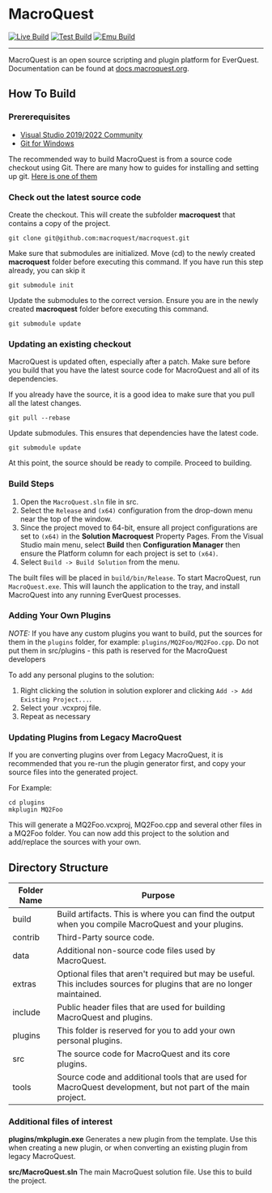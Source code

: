 # MacroQuest

[![Live Build](https://github.com/macroquest/macroquest/actions/workflows/ci_live.yaml/badge.svg)](https://github.com/macroquest/macroquest/actions/workflows/ci_live.yaml) [![Test Build](https://github.com/macroquest/macroquest/actions/workflows/ci_test.yaml/badge.svg)](https://github.com/macroquest/macroquest/actions/workflows/ci_test.yaml) [![Emu Build](https://github.com/macroquest/macroquest/actions/workflows/ci_emu.yaml/badge.svg)](https://github.com/macroquest/macroquest/actions/workflows/ci_emu.yaml)

---

MacroQuest is an open source scripting and plugin platform for EverQuest.  Documentation can be found at [docs.macroquest.org](https://docs.macroquest.org).

## How To Build

### Prererequisites

* [Visual Studio 2019/2022 Community](https://visualstudio.microsoft.com/downloads/)
* [Git for Windows](https://git-scm.com/)

The recommended way to build MacroQuest is from a source code checkout using Git. There are many how to guides for installing and setting up git. [Here is one of them](https://docs.gitlab.com/ee/gitlab-basics/start-using-git.html)

### Check out the latest source code

Create the checkout. This will create the subfolder **macroquest** that contains a copy of the project.

```
git clone git@github.com:macroquest/macroquest.git
```

Make sure that submodules are initialized. Move (cd) to the newly created **macroquest** folder before executing this command.  If you have run this step already, you can skip it
```
git submodule init
```

Update the submodules to the correct version. Ensure you are in the newly created **macroquest** folder before executing this command.
```
git submodule update
```

### Updating an existing checkout

MacroQuest is updated often, especially after a patch. Make sure before you build that you have the latest source code for MacroQuest and all of its dependencies.

If you already have the source, it is a good idea to make sure that you pull all the latest changes.
```
git pull --rebase
```

Update submodules. This ensures that dependencies have the latest code.
```
git submodule update
```

At this point, the source should be ready to compile. Proceed to building.

### Build Steps

1. Open the `MacroQuest.sln` file in src.
1. Select the `Release` and `(x64)` configuration from the drop-down menu near the top of the window.
1. Since the project moved to 64-bit, ensure all project configurations are set to `(x64)` in the **Solution Macroquest** Property Pages.  From the Visual Studio main menu, select **Build** then **Configuration Manager** then ensure the Platform column for each project is set to `(x64)`. 
1. Select `Build -> Build Solution` from the menu.

The built files will be placed in `build/bin/Release`. To start MacroQuest, run `MacroQuest.exe`. This will launch the application to the tray, and install MacroQuest into any running EverQuest processes.

### Adding Your Own Plugins

_NOTE:_ If you have any custom plugins you want to build, put the sources for them in the `plugins` folder, for example:
`plugins/MQ2Foo/MQ2Foo.cpp`. Do not put them in src/plugins - this path is reserved for the MacroQuest developers

To add any personal plugins to the solution:
1. Right clicking the solution in solution explorer and clicking `Add -> Add Existing Project...`.
1. Select your .vcxproj file.
1. Repeat as necessary

### Updating Plugins from Legacy MacroQuest

If you are converting plugins over from Legacy MacroQuest, it is recommended that you re-run the plugin generator first, and copy your source files into the generated project.

For Example:
```
cd plugins
mkplugin MQ2Foo
```

This will generate a MQ2Foo.vcxproj, MQ2Foo.cpp and several other files in a MQ2Foo folder. You can now add this project to the solution and add/replace the sources with your own.

## Directory Structure

Folder Name | Purpose
------------|-------------
build       | Build artifacts. This is where you can find the output when you compile MacroQuest and your plugins.
contrib     | Third-Party source code.
data        | Additional non-source code files used by MacroQuest.
extras      | Optional files that aren't required but may be useful. This includes sources for plugins that are no longer maintained.
include     | Public header files that are used for building MacroQuest and plugins.
plugins     | This folder is reserved for you to add your own personal plugins.
src         | The source code for MacroQuest and its core plugins.
tools       | Source code and additional tools that are used for MacroQuest development, but not part of the main project.

### Additional files of interest

**plugins/mkplugin.exe** Generates a new plugin from the template. Use this when creating a new plugin, or when converting an existing plugin from legacy MacroQuest.

**src/MacroQuest.sln** The main MacroQuest solution file. Use this to build the project.
